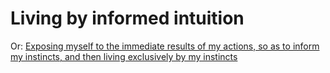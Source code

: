 # Living by informed intuition

Or: [Exposing myself to the immediate results of my actions, so as to inform my instincts, and then living exclusively by my instincts](../2014/pattern-recognition.md)
